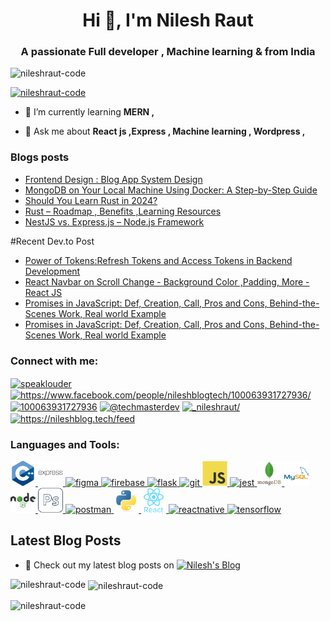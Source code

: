 <h1 align="center">Hi 👋, I'm Nilesh Raut</h1>
<h3 align="center">A passionate Full developer , Machine learning & from India</h3>

<p align="left"> <img src="https://komarev.com/ghpvc/?username=nileshraut-code&label=Profile%20views&color=0e75b6&style=flat" alt="nileshraut-code" /> </p>

<p align="left"> <a href="https://github.com/ryo-ma/github-profile-trophy"><img src="https://github-profile-trophy.vercel.app/?username=nileshraut-code" alt="nileshraut-code" /></a> </p>

- 🌱 I’m currently learning **MERN ,**

- 💬 Ask me about **React js ,Express , Machine learning , Wordpress ,**

### Blogs posts


<!-- BLOG-POST-LIST:START -->
- [Frontend Design : Blog App System Design](https://www.nileshblog.tech/frontend-system-design-the-blog-app-design-2024/)
- [MongoDB on Your Local Machine Using Docker: A Step-by-Step Guide](https://www.nileshblog.tech/mongodb-on-your-local-machine-using-docker/)
- [Should You Learn Rust in 2024?](https://www.nileshblog.tech/should-you-learn-rust-in-2024/)
- [Rust – Roadmap , Benefits ,Learning Resources](https://www.nileshblog.tech/rust-roadmap-benefits-learning-resources/)
- [NestJS vs. Express.js – Node.js Framework](https://www.nileshblog.tech/nestjs-vs-express-js/)
<!-- BLOG-POST-LIST:END -->

#Recent Dev.to Post
- [Power of Tokens:Refresh Tokens and Access Tokens in Backend Development](https://dev.to/speaklouder/power-of-tokensrefresh-tokens-and-access-tokens-in-backend-development-4bc1)
- [React Navbar on Scroll Change - Background Color ,Padding, More - React JS](https://dev.to/speaklouder/react-navbar-on-scroll-change-background-color-padding-more-react-js-2fi6)
- [Promises in JavaScript: Def, Creation, Call, Pros and Cons, Behind-the-Scenes Work, Real world Example](https://www.nileshblog.tech/promises-in-javascript-create-call-method-async-pros-cons/)
- [Promises in JavaScript: Def, Creation, Call, Pros and Cons, Behind-the-Scenes Work, Real world Example](https://dev.to/speaklouder/promises-in-javascript-def-creation-call-pros-and-cons-behind-the-scenes-work-real-world-example-i0c)

<h3 align="left">Connect with me:</h3>
<p align="left">
<a href="https://dev.to/speaklouder" target="blank"><img align="center" src="https://raw.githubusercontent.com/rahuldkjain/github-profile-readme-generator/master/src/images/icons/Social/devto.svg" alt="speaklouder" height="30" width="40" /></a>
<a href="https://linkedin.com/in/https://www.facebook.com/people/nileshblogtech/100063931727936/" target="blank"><img align="center" src="https://raw.githubusercontent.com/rahuldkjain/github-profile-readme-generator/master/src/images/icons/Social/linked-in-alt.svg" alt="https://www.facebook.com/people/nileshblogtech/100063931727936/" height="30" width="40" /></a>
<a href="https://fb.com/100063931727936" target="blank"><img align="center" src="https://raw.githubusercontent.com/rahuldkjain/github-profile-readme-generator/master/src/images/icons/Social/facebook.svg" alt="100063931727936" height="30" width="40" /></a>
<a href="https://medium.com/@techmasterdev" target="blank"><img align="center" src="https://raw.githubusercontent.com/rahuldkjain/github-profile-readme-generator/master/src/images/icons/Social/medium.svg" alt="@techmasterdev" height="30" width="40" /></a>
<a href="https://www.leetcode.com/_nileshraut/" target="blank"><img align="center" src="https://raw.githubusercontent.com/rahuldkjain/github-profile-readme-generator/master/src/images/icons/Social/leet-code.svg" alt="_nileshraut/" height="30" width="40" /></a>
<a href="/https://nileshblog.tech/feed" target="blank"><img align="center" src="https://raw.githubusercontent.com/rahuldkjain/github-profile-readme-generator/master/src/images/icons/Social/rss.svg" alt="https://nileshblog.tech/feed" height="30" width="40" /></a>
</p>

<h3 align="left">Languages and Tools:</h3>
<p align="left"> <a href="https://www.w3schools.com/cpp/" target="_blank" rel="noreferrer"> <img src="https://raw.githubusercontent.com/devicons/devicon/master/icons/cplusplus/cplusplus-original.svg" alt="cplusplus" width="40" height="40"/> </a> <a href="https://expressjs.com" target="_blank" rel="noreferrer"> <img src="https://raw.githubusercontent.com/devicons/devicon/master/icons/express/express-original-wordmark.svg" alt="express" width="40" height="40"/> </a> <a href="https://www.figma.com/" target="_blank" rel="noreferrer"> <img src="https://www.vectorlogo.zone/logos/figma/figma-icon.svg" alt="figma" width="40" height="40"/> </a> <a href="https://firebase.google.com/" target="_blank" rel="noreferrer"> <img src="https://www.vectorlogo.zone/logos/firebase/firebase-icon.svg" alt="firebase" width="40" height="40"/> </a> <a href="https://flask.palletsprojects.com/" target="_blank" rel="noreferrer"> <img src="https://www.vectorlogo.zone/logos/pocoo_flask/pocoo_flask-icon.svg" alt="flask" width="40" height="40"/> </a> <a href="https://git-scm.com/" target="_blank" rel="noreferrer"> <img src="https://www.vectorlogo.zone/logos/git-scm/git-scm-icon.svg" alt="git" width="40" height="40"/> </a> <a href="https://developer.mozilla.org/en-US/docs/Web/JavaScript" target="_blank" rel="noreferrer"> <img src="https://raw.githubusercontent.com/devicons/devicon/master/icons/javascript/javascript-original.svg" alt="javascript" width="40" height="40"/> </a> <a href="https://jestjs.io" target="_blank" rel="noreferrer"> <img src="https://www.vectorlogo.zone/logos/jestjsio/jestjsio-icon.svg" alt="jest" width="40" height="40"/> </a> <a href="https://www.mongodb.com/" target="_blank" rel="noreferrer"> <img src="https://raw.githubusercontent.com/devicons/devicon/master/icons/mongodb/mongodb-original-wordmark.svg" alt="mongodb" width="40" height="40"/> </a> <a href="https://www.mysql.com/" target="_blank" rel="noreferrer"> <img src="https://raw.githubusercontent.com/devicons/devicon/master/icons/mysql/mysql-original-wordmark.svg" alt="mysql" width="40" height="40"/> </a> <a href="https://nodejs.org" target="_blank" rel="noreferrer"> <img src="https://raw.githubusercontent.com/devicons/devicon/master/icons/nodejs/nodejs-original-wordmark.svg" alt="nodejs" width="40" height="40"/> </a> <a href="https://www.photoshop.com/en" target="_blank" rel="noreferrer"> <img src="https://raw.githubusercontent.com/devicons/devicon/master/icons/photoshop/photoshop-line.svg" alt="photoshop" width="40" height="40"/> </a> <a href="https://postman.com" target="_blank" rel="noreferrer"> <img src="https://www.vectorlogo.zone/logos/getpostman/getpostman-icon.svg" alt="postman" width="40" height="40"/> </a> <a href="https://www.python.org" target="_blank" rel="noreferrer"> <img src="https://raw.githubusercontent.com/devicons/devicon/master/icons/python/python-original.svg" alt="python" width="40" height="40"/> </a> <a href="https://reactjs.org/" target="_blank" rel="noreferrer"> <img src="https://raw.githubusercontent.com/devicons/devicon/master/icons/react/react-original-wordmark.svg" alt="react" width="40" height="40"/> </a> <a href="https://reactnative.dev/" target="_blank" rel="noreferrer"> <img src="https://reactnative.dev/img/header_logo.svg" alt="reactnative" width="40" height="40"/> </a> <a href="https://www.tensorflow.org" target="_blank" rel="noreferrer"> <img src="https://www.vectorlogo.zone/logos/tensorflow/tensorflow-icon.svg" alt="tensorflow" width="40" height="40"/> </a> </p>



## Latest Blog Posts
- 📖 Check out my latest blog posts on [![Nilesh's Blog](https://img.shields.io/badge/Nilesh's%20Blog-Subscribe%20via%20RSS-orange?style=flat-square&logo=rss)](https://nileshblog.tech/feed)



<p><img align="left" src="https://github-readme-stats.vercel.app/api/top-langs?username=nileshraut-code&show_icons=true&locale=en&layout=compact" alt="nileshraut-code" /></p>

<p>&nbsp;<img align="center" src="https://github-readme-stats.vercel.app/api?username=nileshraut-code&show_icons=true&locale=en" alt="nileshraut-code" /></p>

<p><img align="center" src="https://github-readme-streak-stats.herokuapp.com/?user=nileshraut-code&" alt="nileshraut-code" /></p>
